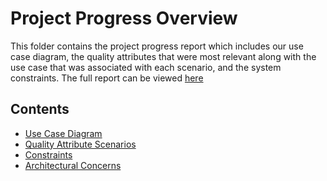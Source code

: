 # Project Progress Overview

This folder contains the project progress report which includes our use case diagram, the quality attributes that were most relevant along with the use case that was associated with each scenario, and the system constraints. The full report can be viewed [here](https://github.com/nivethagnan/SOFE3650U-Final-Project/blob/main/Project%20Progress/Project%20Progress%20Report_GRP8.pdf)

## Contents

* [Use Case Diagram](https://github.com/nivethagnan/SOFE3650U-Final-Project/blob/main/Project%20Progress/smartshop%20use%20case.png)
* [Quality Attribute Scenarios](https://github.com/nivethagnan/SOFE3650U-Final-Project/blob/main/Project%20Progress/smartshop%20quality%20attribute.png)
* [Constraints](https://github.com/nivethagnan/SOFE3650U-Final-Project/blob/main/Project%20Progress/smartshop%20constraints.png)
* [Architectural Concerns](https://github.com/nivethagnan/SOFE3650U-Final-Project/blob/main/Project%20Progress/smartshop%20concerns.png)
